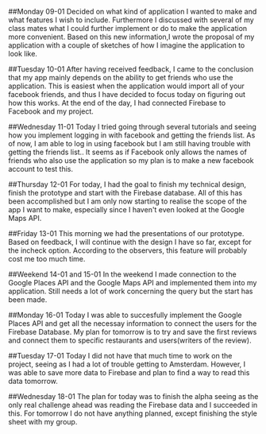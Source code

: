 ##Monday 09-01
Decided on what kind of application I wanted to make and what features I wish to include. Furthermore I discussed with several of my
class mates what I could further implement or do to make the application more convenient. Based on this new information,I wrote the
proposal of my application with a couple of sketches of how I imagine the application to look like.

##Tuesday 10-01
After having received feedback, I came to the conclusion that my app mainly depends on the ability to get friends who use the application.
This is easiest when the application would import all of your facebook friends, and thus I have decided to focus today on figuring out how 
this works. At the end of the day, I had connected Firebase to Facebook and my project.

##Wednesday 11-01
Today I tried going through several tutorials and seeing how you implement logging in with facebook and getting the friends list. As of 
now, I am able to log in using facebook but I am still having trouble with getting the friends list.. It seems as if Facebook only allows
the names of friends who also use the application so my plan is to make a new facebook account to test this.

##Thursday 12-01
For today, I had the goal to finish my technical design, finish the prototype and start with the Firebase database. All of this has been accomplished but I am only now starting to realise the scope of the app I want to make, especially since I haven't even looked at the Google Maps API.

##Friday 13-01
This morning we had the presentations of our prototype. Based on feedback, I will continue with the design I have so far, except for the incheck option. According to the observers, this feature will probably cost me too much time.

##Weekend 14-01 and 15-01
In the weekend I made connection to the Google Places API and the Google Maps API and implemented them into my application. Still needs a lot of work concerning the query but the start has been made. 

##Monday 16-01
Today I was able to succesfully implement the Google Places API and get all the necessay information to connect the users for the Firebase Database. My plan for tomorrow is to try and save the first reviews and connect them to specific restaurants and users(writers of the review). 

##Tuesday 17-01
Today I did not have that much time to work on the project, seeing as I had a lot of trouble getting to Amsterdam. However, I was able to save more data to Firebase and plan to find a way to read this data tomorrow. 

##Wednesday 18-01
The plan for today was to finish the alpha seeing as the only real challenge ahead was reading the Firebase data and I succeeded in this. For tomorrow I do not have anything planned, except finishing the style sheet with my group.


